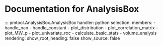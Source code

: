 # Documentation for AnalysisBox

::: pmtool.AnalysisBox.AnalysisBox
    handler: python
    selection:
      members:
        - handle_nan
        - handle_constant
        - plot_distribution
        - plot_correlation_matrix
        - plot_MW_p
        - plot_univariate_roc
        - calculate_basic_stats
        - volume_analysis
    rendering:
      show_root_heading: false
      show_source: false